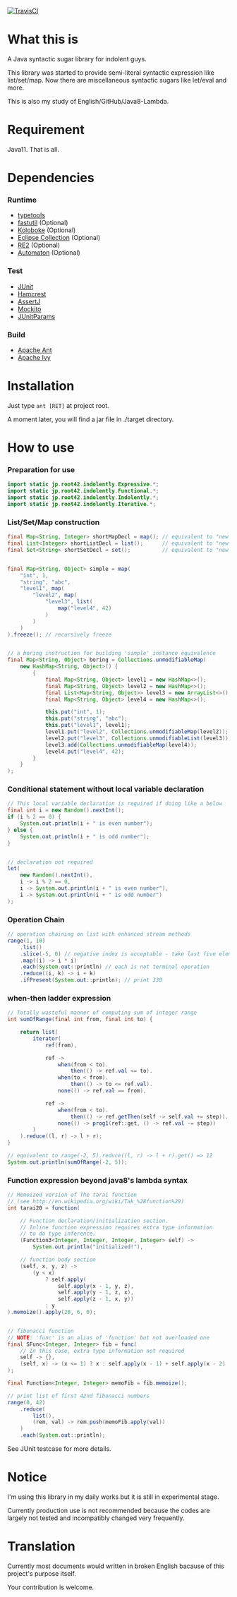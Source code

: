 <!-- @author takahashikzn -->

[![TravisCI](http://travis-ci.org/takahashikzn/indolently.svg?branch=develop)](http://travis-ci.org/takahashikzn/indolently)

# What this is

A Java syntactic sugar library for indolent guys.

This library was started to provide semi-literal syntactic expression like list/set/map.
Now there are miscellaneous syntactic sugars like let/eval and more.

This is also my study of English/GitHub/Java8-Lambda.


# Requirement

Java11. That is all.


# Dependencies

### Runtime
* [typetools](http://github.com/jhalterman/typetools)
* [fastutil](http://fastutil.di.unimi.it/) (Optional)
* [Koloboke](http://github.com/OpenHFT/Koloboke) (Optional)
* [Eclipse Collection](http://www.eclipse.org/collections/) (Optional)
* [RE2](http://github.com/google/re2/) (Optional)
* [Automaton](http://www.brics.dk/automaton/) (Optional)

### Test
* [JUnit](http://junit.org/)
* [Hamcrest](http://hamcrest.org/JavaHamcrest/)
* [AssertJ](http://joel-costigliola.github.io/assertj/)
* [Mockito](http://mockito.org/)
* [JUnitParams](http://pragmatists.github.io/JUnitParams/)

### Build
* [Apache Ant](http://ant.apache.org/)
* [Apache Ivy](http://ant.apache.org/ivy/)


# Installation

Just type <code>ant [RET]</code> at project root.

A moment later, you will find a jar file in ./target directory.


# How to use

### Preparation for use

```java
import static jp.root42.indolently.Expressive.*;
import static jp.root42.indolently.Functional.*;
import static jp.root42.indolently.Indolently.*;
import static jp.root42.indolently.Iterative.*;
```


### List/Set/Map construction

```java
final Map<String, Integer> shortMapDecl = map(); // equivalent to "new HashMap<>()"
final List<Integer> shortListDecl = list();      // equivalent to "new ArrayList<>()"
final Set<String> shortSetDecl = set();          // equivalent to "new HashSet<>()"


final Map<String, Object> simple = map(
    "int", 1,
    "string", "abc",
    "level1", map(
        "level2", map(
            "level3", list(
                map("level4", 42)
            )
        )
    )
).freeze(); // recursively freeze


// a boring instruction for building 'simple' instance equivalence
final Map<String, Object> boring = Collections.unmodifiableMap(
    new HashMap<String, Object>() {
        {
            final Map<String, Object> level1 = new HashMap<>();
            final Map<String, Object> level2 = new HashMap<>();
            final List<Map<String, Object>> level3 = new ArrayList<>();
            final Map<String, Object> level4 = new HashMap<>();

            this.put("int", 1);
            this.put("string", "abc");
            this.put("level1", level1);
            level1.put("level2", Collections.unmodifiableMap(level2));
            level2.put("level3", Collections.unmodifiableList(level3));
            level3.add(Collections.unmodifiableMap(level4));
            level4.put("level4", 42);
        }
    }
);
```


### Conditional statement without local variable declaration

```java
// This local variable declaration is required if doing like a below
final int i = new Random().nextInt();
if (i % 2 == 0) {
    System.out.println(i + " is even number");
} else {
    System.out.println(i + " is odd number");
}


// declaration not required
let(
    new Random().nextInt(),
    i -> i % 2 == 0,
    i -> System.out.println(i + " is even number"),
    i -> System.out.println(i + " is odd number")
);
```


### Operation Chain

```java
// operation chaining on list with enhanced stream methods
range(1, 10)
    .list()
    .slice(-5, 0) // negative index is acceptable - take last five elements
    .map((i) -> i * i)
    .each(System.out::println) // each is not terminal operation
    .reduce((i, k) -> i + k)
    .ifPresent(System.out::println); // print 330
```


### when-then ladder expression

```java
// Totally wasteful manner of computing sum of integer range
int sumOfRange(final int from, final int to) {

    return list(
        iterator(
            ref(from),

            ref ->
                when(from < to).
                    then(() -> ref.val <= to).
                when(to < from).
                    then(() -> to <= ref.val).
                none(() -> ref.val == from),

            ref ->
                when(from < to).
                    then(() -> ref.getThen(self -> self.val += step)).
                none(() -> prog1(ref::get, () -> ref.val -= step))
        )
    ).reduce((l, r) -> l + r);
}

// equivalent to range(-2, 5).reduce((l, r) -> l + r).get() => 12
System.out.println(sumOfRange(-2, 5));
```


### Function expression beyond java8's lambda syntax

```java
// Memoized version of The tarai function
// (see http://en.wikipedia.org/wiki/Tak_%28function%29)
int tarai20 = function(

    // Function declaration/initialization section.
    // Inline function expression requires extra type information
    // to do type inference.
    (Function3<Integer, Integer, Integer, Integer> self) ->
        System.out.println("initialized!"),

    // function body section
    (self, x, y, z) ->
        (y < x)
            ? self.apply(
                self.apply(x - 1, y, z),
                self.apply(y - 1, z, x),
                self.apply(z - 1, x, y))
            : y
).memoize().apply(20, 6, 0);


// fibonacci function
// NOTE: 'func' is an alias of 'function' but not overloaded one
final SFunc<Integer, Integer> fib = func(
    // In this case, extra type information not required
    self -> {},
    (self, x) -> (x <= 1) ? x : self.apply(x - 1) + self.apply(x - 2)
);

final Function<Integer, Integer> memoFib = fib.memoize();

// print list of first 42nd fibonacci numbers
range(0, 42)
    .reduce(
        list(),
        (rem, val) -> rem.push(memoFib.apply(val))
    )
    .each(System.out::println);
```

See JUnit testcase for more details.


# Notice

I'm using this library in my daily works but it is still in experimental stage.

Currently production use is not recommended
because the codes are largely not tested and incompatibly changed very frequently.


# Translation

Currently most documents would written in broken English
bacause of this project's purpose itself.

Your contribution is welcome.
